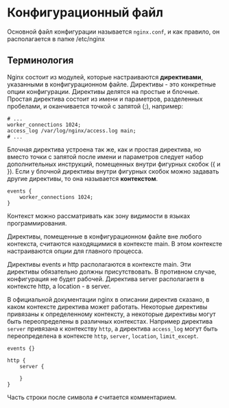 # Конфигурационный файл

Основной файл конфигурации называется `nginx.conf`, и как  правило, он располагается в папке /etc/nginx

## Терминология

Nginx состоит из модулей, которые настраиваются __директивами__, указанными в конфигурационном файле. Директивы - это конкретные опции конфигурации. Директивы делятся на простые и блочные. Простая директива состоит из имени и параметров, разделенных пробелами, и оканчивается точкой с запятой (;), например:

```
# ...
worker_connections 1024;
access_log /var/log/nginx/access.log main;
# ...
```

Блочная директива устроена так же, как и простая директива, но вместо точки с запятой после имени и параметров следует набор дополнительных инструкций, помещенных внутри фигурных скобок ({ и }). Если у блочной директивы внутри фигурных скобок можно задавать другие директивы, то она называется __контекстом__.

```
events {
    worker_connections 1024;
}
```

Контекст можно рассматривать как зону видимости в языках программирования.

Директивы, помещенные в конфигурационном файле вне любого контекста, считаются находящимися в контексте main. В этом контексте настраиваются опции для главного процесса.

Директивы events и http располагаются в контексте main. Эти директивы обязательно должны присутствовать. В противном случае, конфигурация не будет рабочей. Директива server располагаетя в контексте http, а location - в server.

В официальной документации nginx в описании директив сказано, в каком контексте директива может работать. Некоторые директивы привязаны к определенному контексту, а некоторые директивы могут быть переопределены в различных контекстах. Например директива `server` привязана к контекству `http`, а директива `access_log` могут быть переопределена в контексте `http`, `server`, `location`, `limit_except`.

```
events {}

http {
    server {

    }
}
```

Часть строки после символа `#` считается комментарием.
